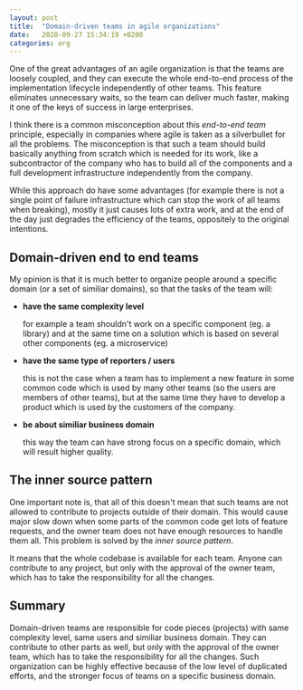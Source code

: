 ```yaml
---
layout: post
title:  "Domain-driven teams in agile organizations"
date:   2020-09-27 15:34:19 +0200
categories: org
---
```

One of the great advantages of an agile organization is that the teams are loosely coupled, and they can execute the whole end-to-end process of the implementation lifecycle independently of other teams. This feature eliminates unnecessary waits, so the team can deliver much faster, making it one of the keys of success in large enterprises.

I think there is a common misconception about this *end-to-end team* principle, especially in companies where agile is taken as a silverbullet for all the problems. The misconception is that such a team should build basically anything from scratch which is needed for its work, like a subcontractor of the company who has to build all of the components and a full development infrastructure independently from the company.

While this approach do have some advantages (for example there is not a single point of failure infrastructure which can stop the work of all teams when breaking), mostly it just causes lots of extra work, and at the end of the day just degrades the efficiency of the teams, oppositely to the original intentions.

## Domain-driven end to end teams

My opinion is that it is much better to organize people around a specific domain (or a set of similiar domains), so that the tasks of the team will:

- **have the same complexity level**

    for example a team shouldn't work on a specific component (eg. a library) and at the same time on a solution which is based on several other components (eg. a microservice)
    
- **have the same type of reporters / users**

    this is not the case when a team has to implement a new feature in some common code which is used by many other teams (so the users are members of other teams), but at the same time they have to develop a product which is used by the customers of the company.
    
- **be about similiar business domain**

    this way the team can have strong focus on a specific domain, which will result higher quality.
    
## The inner source pattern

One important note is, that all of this doesn't mean that such teams are not allowed to contribute to projects outside of their domain. This would cause major slow down when some parts of the common code get lots of feature requests, and the owner team does not have enough resources to handle them all. This problem is solved by the *inner source pattern*.

It means that the whole codebase is available for each team. Anyone can contribute to any project, but only with the approval of the owner team, which has to take the responsibility for all the changes.

## Summary

Domain-driven teams are responsible for code pieces (projects) with same complexity level, same users and similiar business domain. They can contribute to other parts as well, but only with the approval of the owner team, which has to take the responsibility for all the changes. Such organization can be highly effective because of the low level of duplicated efforts, and the stronger focus of teams on a specific business domain.
